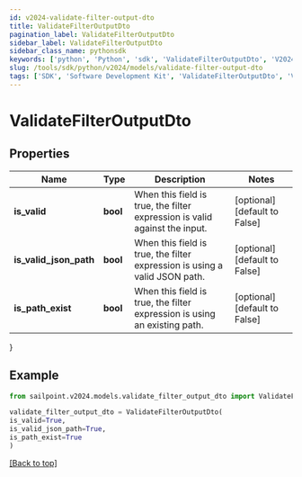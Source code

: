 ```yaml
---
id: v2024-validate-filter-output-dto
title: ValidateFilterOutputDto
pagination_label: ValidateFilterOutputDto
sidebar_label: ValidateFilterOutputDto
sidebar_class_name: pythonsdk
keywords: ['python', 'Python', 'sdk', 'ValidateFilterOutputDto', 'V2024ValidateFilterOutputDto'] 
slug: /tools/sdk/python/v2024/models/validate-filter-output-dto
tags: ['SDK', 'Software Development Kit', 'ValidateFilterOutputDto', 'V2024ValidateFilterOutputDto']
---
```


# ValidateFilterOutputDto


## Properties

Name | Type | Description | Notes
------------ | ------------- | ------------- | -------------
**is_valid** | **bool** | When this field is true, the filter expression is valid against the input. | [optional] [default to False]
**is_valid_json_path** | **bool** | When this field is true, the filter expression is using a valid JSON path. | [optional] [default to False]
**is_path_exist** | **bool** | When this field is true, the filter expression is using an existing path. | [optional] [default to False]
}

## Example

```python
from sailpoint.v2024.models.validate_filter_output_dto import ValidateFilterOutputDto

validate_filter_output_dto = ValidateFilterOutputDto(
is_valid=True,
is_valid_json_path=True,
is_path_exist=True
)

```
[[Back to top]](#) 

